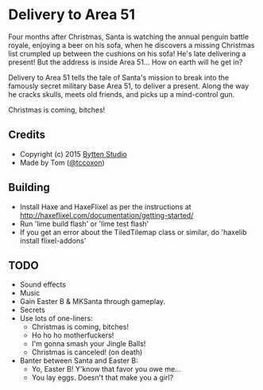 # Delivery to Area 51

Four months after Christmas, Santa is watching the annual penguin battle royale, enjoying a beer on his sofa, when he discovers a missing Christmas list crumpled up between the cushions on his sofa! He's late delivering a present! But the address is inside Area 51... How on earth will he get in?

Delivery to Area 51 tells the tale of Santa's mission to break into the famously secret military base Area 51, to deliver a present. Along the way he cracks skulls, meets old friends, and picks up a mind-control gun.

Christmas is coming, bitches!

## Credits

* Copyright (c) 2015 [Bytten Studio](http://bytten-studio.com/)
* Made by Tom ([@tccoxon](https://twitter.com/tccoxon))

## Building

* Install Haxe and HaxeFlixel as per the instructions at http://haxeflixel.com/documentation/getting-started/
* Run 'lime build flash' or 'lime test flash'
* If you get an error about the TiledTilemap class or similar, do 'haxelib install flixel-addons'

## TODO

* Sound effects
* Music
* Gain Easter B & MKSanta through gameplay.
* Secrets
* Use lots of one-liners:
  * Christmas is coming, bitches!
  * Ho ho ho motherfuckers!
  * I'm gonna smash your Jingle Balls!
  * Christmas is canceled! (on death)
* Banter between Santa and Easter B:
  * Yo, Easter B! Y'know that favor you owe me...
  * You lay eggs. Doesn't that make you a girl?
